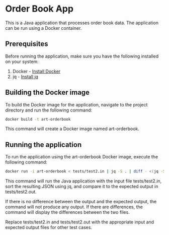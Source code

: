 # Order Book App

This is a Java application that processes order book data. The application can be run using a Docker container.

## Prerequisites

Before running the application, make sure you have the following installed on your system:

1. Docker - [Install Docker](https://docs.docker.com/get-docker/)
2. jq - [Install jq](https://stedolan.github.io/jq/download/)

## Building the Docker image

To build the Docker image for the application, navigate to the project directory and run the following command:

```bash
docker build -t art-orderbook 
```
This command will create a Docker image named art-orderbook.

## Running the application

To run the application using the art-orderbook Docker image, execute the following command:

```bash
docker run -i art-orderbook < tests/test2.in | jq -S . | diff - <(jq -S . tests/test2.out)
```
This command will run the Java application with the input file tests/test2.in, sort the resulting JSON using jq, and compare it to the expected output in tests/test2.out.

If there is no difference between the output and the expected output, the command will not produce any output. If there are differences, the command will display the differences between the two files.

Replace tests/test2.in and tests/test2.out with the appropriate input and expected output files for other test cases.




